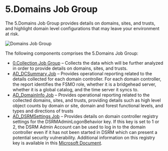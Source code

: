 # 5.Domains Job Group

The 5.Domains Job Group provides details on domains, sites, and trusts, and highlight domain level
configurations that may leave your environment at risk.

![Domains Job Group](/img/versioned_docs/accessanalyzer_11.6/accessanalyzer/admin/hostmanagement/jobstree.webp)

The following components comprises the 5.Domains Job Group:

- [0.Collection Job Group](/docs/accessanalyzer/11.6/accessanalyzer/solutions/activedirectory/domains/collection/overview.md)
  – Collects the data which will be further analyzed in order to provide details on domains, sites,
  and trusts.
- [AD_DCSummary Job](/docs/accessanalyzer/11.6/accessanalyzer/solutions/activedirectory/domains/ad_dcsummary.md)
  – Provides operational reporting related to the details collected for each domain controller. For
  each domain controller, the report identifies the FSMO role, whether it is a bridgehead server,
  whether it is a global catalog, and the time server it syncs to.
- [AD_DomainInfo Job](/docs/accessanalyzer/11.6/accessanalyzer/solutions/activedirectory/domains/ad_domaininfo.md)
  – Provides operational reporting related to the collected domains, sites, and trusts, providing
  details such as high level object counts by domain or site, domain and forest functional levels,
  and types and directions of trusts
- [AD_DSRMSettings Job](/docs/accessanalyzer/11.6/accessanalyzer/solutions/activedirectory/domains/ad_dsrmsettings.md)
  – Provides details on domain controller registry settings for the DSRMAdminLogonBehavior key. If
  this key is set to 1 or 2, the DSRM Admin Account can be used to log in to the domain controller
  even if it has not been started in DSRM which can present a potential security vulnerability.
  Additional information on this registry key is available in this
  [Microsoft Document](https://docs.microsoft.com/en-us/previous-versions/windows/it-pro/windows-server-2008-R2-and-2008/cc732714(v=ws.10)?redirectedfrom=MSDN).
